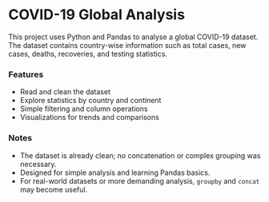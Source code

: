 # COVID-19 Global Analysis

This project uses Python and Pandas to analyse a global COVID-19 dataset. The dataset contains country-wise information such as total cases, new cases, deaths, recoveries, and testing statistics.

### Features
- Read and clean the dataset
- Explore statistics by country and continent
- Simple filtering and column operations
- Visualizations for trends and comparisons

### Notes
- The dataset is already clean; no concatenation or complex grouping was necessary.
- Designed for simple analysis and learning Pandas basics.
- For real-world datasets or more demanding analysis, `groupby` and `concat` may become useful.
